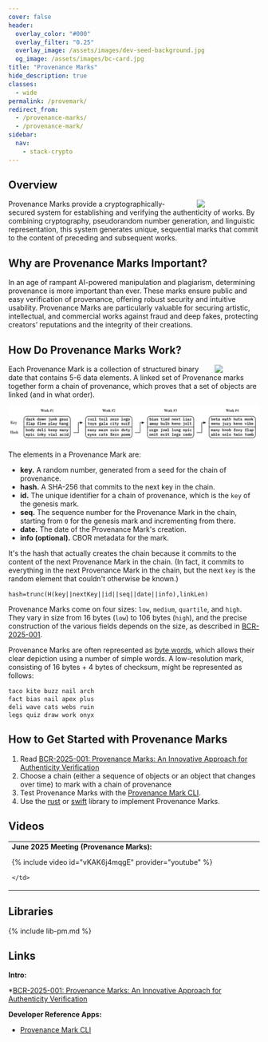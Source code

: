 ```yaml
---
cover: false
header:
  overlay_color: "#000"
  overlay_filter: "0.25"
  overlay_image: /assets/images/dev-seed-background.jpg
  og_image: /assets/images/bc-card.jpg
title: "Provenance Marks"
hide_description: true
classes:
  - wide
permalink: /provemark/
redirect_from:
  - /provenance-marks/
  - /provenance-mark/
sidebar:
  nav:
    - stack-crypto
---
```


## Overview

<a href="/crypto-stack/"><img src="https://developer.blockchaincommons.com/assets/images/bc-stack-crypto-pm.png" style="margin-left: 20px; float: right" width="25%"></a>

Provenance Marks provide a cryptographically-secured system for establishing and verifying the authenticity of works. By combining cryptography, pseudorandom number generation, and linguistic representation, this system generates unique, sequential marks that commit to the content of preceding and subsequent works.

## Why are Provenance Marks Important?

In an age of rampant AI-powered manipulation and plagiarism, determining provenance is more important than ever.  These marks ensure public and easy verification of provenance, offering robust security and intuitive usability. Provenance Marks are particularly valuable for securing artistic, intellectual, and commercial works against fraud and deep fakes, protecting creators’ reputations and the integrity of their creations.

## How Do Provenance Marks Work?

<img src="/images/assets/pm-symbol.svg" width="90em" style="float: right">

Each Provenance Mark is a collection of structured binary date that contains 5-6 data elements. A linked set of Provenance marks together form a chain of provenance, which proves that a set of objects are linked (and in what order).

![](/assets/images/pm-chain.png)

The elements in a Provenance Mark are:

* **key.** A random number, generated from a seed for the chain of provenance.
* **hash.** A SHA-256 that commits to the next key in the chain.
* **id.** The unique identifier for a chain of provenance, which is the `key` of the genesis mark.
* **seq.** The sequence number for the Provenance Mark in the chain, starting from `0` for the genesis mark and incrementing from there.
* **date.** The date of the Provenance Mark's creation.
* **info (optional).** CBOR metadata for the mark.

It's the hash that actually creates the chain because it commits to the content of the next Provenance Mark in the chain. (In fact, it commits to everything in the next Provenance Mark in the chain, but the next `key` is the random element that couldn't otherwise be known.)
```
hash=trunc(H(key||nextKey||id||seq||date||info),linkLen)
```

Provenance Marks come on four sizes: `low`, `medium`, `quartile`, and `high`. They vary in size from 16 bytes (`low`) to 106 bytes (`high`), and the precise construction of the various fields depends on the size, as described in [BCR-2025-001](https://github.com/BlockchainCommons/Research/blob/master/papers/bcr-2025-001-provenance-mark.md).

Provenance Marks are often represented as [byte words](https://developer.blockchaincommons.com/bytewords/), which allows their clear depiction using a number of simple words. A low-resolution mark, consisting of 16 bytes + 4 bytes of checksum, might be represented as follows:
```
taco kite buzz nail arch
fact bias nail apex plus
deli wave cats webs ruin
legs quiz draw work onyx
```
## How to Get Started with Provenance Marks

1. Read [BCR-2025-001: Provenance Marks: An Innovative Approach for Authenticity Verification](https://github.com/BlockchainCommons/Research/blob/master/papers/bcr-2025-001-provenance-mark.md)
2. Choose a chain (either a sequence of objects or an object that changes over time) to mark with a chain of provenance
3. Test Provenance Marks with the [Provenance Mark CLI](https://github.com/BlockchainCommons/provenance-mark-cli-rust).
4. Use the [rust](https://github.com/BlockchainCommons/provenance-mark-rust/tree/master/src) or [swift](https://github.com/BlockchainCommons/Provenance) library to implement Provenance Marks.

## Videos

<table width="100%">
  <tr>
    <td width="640px">
      <b>June 2025 Meeting (Provenance Marks):</b>

{% include video id="vKAK6j4mqgE" provider="youtube" %}

    </td>
  </tr>
</table>

## Libraries

{% include lib-pm.md %}

## Links

**Intro:**

*[BCR-2025-001: Provenance Marks: An Innovative Approach for Authenticity Verification](https://github.com/BlockchainCommons/Research/blob/master/papers/bcr-2025-001-provenance-mark.md)

**Developer Reference Apps:**

* [Provenance Mark CLI](https://github.com/BlockchainCommons/provenance-mark-cli-rust)
